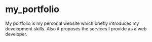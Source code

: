 # my_portfolio
My portfolio is my personal website which briefly introduces my development skills. Also it proposes the services I provide as a web developer.
